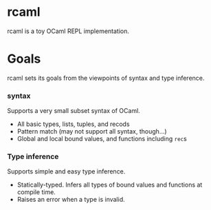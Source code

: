# rcaml
rcaml is a toy OCaml REPL implementation.

# Goals
rcaml sets its goals from the viewpoints of syntax and type inference.

### syntax
Supports a very small subset syntax of OCaml.

- All basic types, lists, tuples, and recods
- Pattern match (may not support all syntax, though...)
- Global and local bound values, and functions including `rec`s

### Type inference
Supports simple and easy type inference.

- Statically-typed. Infers all types of bound values and functions at compile time.
- Raises an error when a type is invalid.
